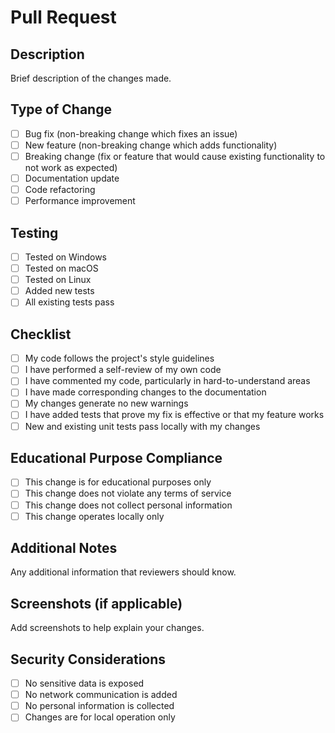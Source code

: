 # Pull Request

## Description
Brief description of the changes made.

## Type of Change
- [ ] Bug fix (non-breaking change which fixes an issue)
- [ ] New feature (non-breaking change which adds functionality)
- [ ] Breaking change (fix or feature that would cause existing functionality to not work as expected)
- [ ] Documentation update
- [ ] Code refactoring
- [ ] Performance improvement

## Testing
- [ ] Tested on Windows
- [ ] Tested on macOS
- [ ] Tested on Linux
- [ ] Added new tests
- [ ] All existing tests pass

## Checklist
- [ ] My code follows the project's style guidelines
- [ ] I have performed a self-review of my own code
- [ ] I have commented my code, particularly in hard-to-understand areas
- [ ] I have made corresponding changes to the documentation
- [ ] My changes generate no new warnings
- [ ] I have added tests that prove my fix is effective or that my feature works
- [ ] New and existing unit tests pass locally with my changes

## Educational Purpose Compliance
- [ ] This change is for educational purposes only
- [ ] This change does not violate any terms of service
- [ ] This change does not collect personal information
- [ ] This change operates locally only

## Additional Notes
Any additional information that reviewers should know.

## Screenshots (if applicable)
Add screenshots to help explain your changes.

## Security Considerations
- [ ] No sensitive data is exposed
- [ ] No network communication is added
- [ ] No personal information is collected
- [ ] Changes are for local operation only
